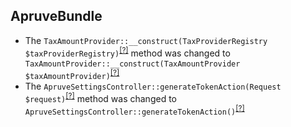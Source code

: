 ApruveBundle
------------
* The `TaxAmountProvider::__construct(TaxProviderRegistry $taxProviderRegistry)`<sup>[[?]](https://github.com/oroinc/OroApruveBundle/tree/4.0.0-beta/Provider/TaxAmountProvider.php#L25 "Oro\Bundle\ApruveBundle\Provider\TaxAmountProvider")</sup> method was changed to `TaxAmountProvider::__construct(TaxAmountProvider $taxAmountProvider)`<sup>[[?]](https://github.com/oroinc/OroApruveBundle/tree/4.0.0-rc/Provider/TaxAmountProvider.php#L27 "Oro\Bundle\ApruveBundle\Provider\TaxAmountProvider")</sup>
* The `ApruveSettingsController::generateTokenAction(Request $request)`<sup>[[?]](https://github.com/oroinc/OroApruveBundle/tree/4.0.0-beta/Controller/ApruveSettingsController.php#L27 "Oro\Bundle\ApruveBundle\Controller\ApruveSettingsController")</sup> method was changed to `ApruveSettingsController::generateTokenAction()`<sup>[[?]](https://github.com/oroinc/OroApruveBundle/tree/4.0.0-rc/Controller/ApruveSettingsController.php#L30 "Oro\Bundle\ApruveBundle\Controller\ApruveSettingsController")</sup>
